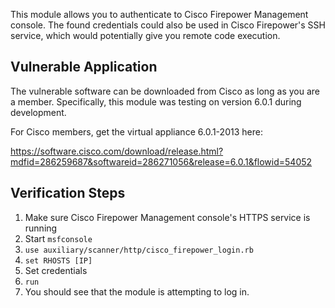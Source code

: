 This module allows you to authenticate to Cisco Firepower Management console. The found credentials
could also be used in Cisco Firepower's SSH service, which would potentially give you remote code
execution.

## Vulnerable Application

The vulnerable software can be downloaded from Cisco as long as you are a member. Specifically,
this module was testing on version 6.0.1 during development.


For Cisco members, get the virtual appliance 6.0.1-2013 here:

https://software.cisco.com/download/release.html?mdfid=286259687&softwareid=286271056&release=6.0.1&flowid=54052


## Verification Steps

1. Make sure Cisco Firepower Management console's HTTPS service is running
2. Start ```msfconsole```
3. ```use auxiliary/scanner/http/cisco_firepower_login.rb```
4. ```set RHOSTS [IP]```
5. Set credentials
6. ```run```
7. You should see that the module is attempting to log in.

